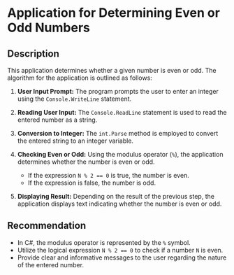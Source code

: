 # Application for Determining Even or Odd Numbers

## Description

This application determines whether a given number is even or odd. The algorithm for the application is outlined as follows:

1. **User Input Prompt:** The program prompts the user to enter an integer using the `Console.WriteLine` statement.

2. **Reading User Input:** The `Console.ReadLine` statement is used to read the entered number as a string.

3. **Conversion to Integer:** The `int.Parse` method is employed to convert the entered string to an integer variable.

4. **Checking Even or Odd:** Using the modulus operator (`%`), the application determines whether the number is even or odd.
   - If the expression `N % 2 == 0` is true, the number is even.
   - If the expression is false, the number is odd.

5. **Displaying Result:** Depending on the result of the previous step, the application displays text indicating whether the number is even or odd.

## Recommendation

- In C#, the modulus operator is represented by the `%` symbol.
- Utilize the logical expression `N % 2 == 0` to check if a number `N` is even.
- Provide clear and informative messages to the user regarding the nature of the entered number.
